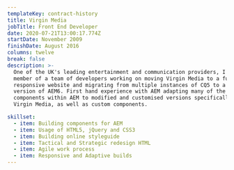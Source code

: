 ```yaml
---
templateKey: contract-history
title: Virgin Media
jobTitle: Front End Developer
date: 2020-07-21T13:00:17.774Z
startDate: November 2009
finishDate: August 2016
columns: twelve
break: false
description: >-
  One of the UK's leading entertainment and communication providers, I was a
  member of a team of developers working on moving Virgin Media to a fully
  responsive website and migrating from multiple instances of CQ5 to a single
  version of AEM6. First hand experience with AEM adapting many of the core
  components within AEM to modified and customised versions specifically for
  Virgin Media, as well as custom components.

skillset:
  - item: Building components for AEM
  - item: Usage of HTML5, jQuery and CSS3
  - item: Building online styleguide
  - item: Tactical and Strategic redesign HTML
  - item: Agile work process
  - item: Responsive and Adaptive builds
---
```

